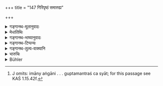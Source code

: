 +++
title = "147 गिरिपृष्ठं समारुह्य"

+++

<details><summary>गङ्गानथ-मूलानुवादः</summary>

Having ascended the top of a hill, or a house, and retiring into solitude,—or in a desolate forst he shall hold counsel, unobserved.—(147)
</details>

<details><summary>मेधातिथिः</summary>

मन्त्रदेशविधिः । **रहोगतः** विविक्ते निर्जने देशे स्थितः । **अविभावितः** अनुमानेनापि यथा न जना जानन्ति "दं वस्तु विद्यते" इति, तथा कुर्यात् । **निःशलाकम्** । शलाका इषीकाः । यत्र तृणम् अपि नास्ति, येन "न कश्चित् तिष्ठति" इति संभावनास्ति, तन् **निःशलाकम्** । इमान्य्[^१६३] अङ्गानि- कर्मणाम् आरम्भोपायः, पुरुषद्रव्यसंपत्, देशकालविभागः, विनिपातप्रतीकारः, कार्यसिद्धिर् इति । अथ वा प्रार्थनाकालं नातिपातयेत् तत्र दीर्घो मन्त्रः स्यात् । न तेषां ब्रूयात् गुप्तमन्त्रश् च स्यात् ॥। ७.१४७ ॥


[^१६३]:
     J omits: imāny aṅgāni . . . guptamantraś ca syāt; for this passage see KAŚ 1.15.42f.
</details>

<details><summary>गङ्गानथ-भाष्यानुवादः</summary>

This lays down the *place* where the council is to be held. ‘*Retiring into solitude*’— seated in a place where there are no men.

‘*Unobserved*’;—he shall arrange it so that men may not be able to infer that such and such a thing is going on there.

‘*Desolate*’, ‘*niśśalākam*’,—‘*śalakā*’ is *tall grass* hence the epithet means a place where even grass does not grow, and hence there is no possibility of any person going there.—(147)
</details>

<details><summary>गङ्गानथ-टिप्पन्यः</summary>

‘*Niḥśalāke*’—‘Free from grass or such other places of concealment.’
(Medhātithi, Govindarāja and Nandana);—‘solitary’ (Kullūka, Nārāyaṇa and
Rāghavānanda).

This verse is quoted in *Parāśaramādhava* (Ācāra, p. 410);—in
*Vīramitrodaya* (Rājanīti, p. 159) as laying down the place for holding
the Council; it explains ‘*Niḥśalāke*’ as ‘solitary place;’—in
*Nṛsiṃhaprasāda* (Saṃskāra, p. 72b);—and in *Rājanītiratnākara* (p.
22a).
</details>

<details><summary>गङ्गानथ-तुल्य-वाक्यानि</summary>

**(verses 7.147-148)**

*Yājñavalkya* (1.313).—‘Kingship is based upon counsel; hence counsel
should be always so guarded as people may not know of it till it has
borne fruit.’

*Agnipurāṇa* (Vīramitrodaya-Rājanīti, p. 308).—‘The king shall keep his
counsel well-guarded; since from unguarded counsel follow troubles;
secret counsel is divulged by women and dishonoured persons.’

*Viṣṇudharmottara* (Vīramitrodaya-Rājanīti, p. 309).—‘The king should
always keep his counsel hidden; if he cannot keep it hidden he shall
surely fall into trouble. That king alone has the whole earth under his
power, whose acts are known only when they have been completed, and
never when they have only been begun. Kingship is based upon counsel;
hence counsel should be always kept well-guarded by kings.’

*Arthaśāstra* (p. 71).—‘The place for bolding counsel should be hidden,
from where no sound can escape and which shall not be visible even to
birds. None should enter it unless permitted by the king.

*Arthaśāstra* (p. 73).—‘The followers of Parāśara have held that the
best way of obtaining advice and yet keeping the project secret is to
place before the ministers not the actual project, but a hypothetical
case somewhat similar to it.—This is denied by Piśuna on the ground that
if questioned in regard to irrelevant issues, the councillors would
offer opinions without due consideration and to blab about it; therefore
the king shall hold counsel with only those councillors who may be known
as experts in the matter under consideration.—This also is not right,
says Kauṭilya; as in this case the number of councillors will have to be
endless; the king shall therefore hold counsel only with three or four
councillors. If only one were consulted he would talk without any
restraint, and the right conclusion would not be arrived at;—if two only
were consulted, there would be chances of collusion between them and the
king might he placed in a difficult situation. These dangers would he
avoided by consulting three or four men.’

*Kāmandaka* (11.72).—‘The king should hold counsel in a place on the
roof of his palace,—or in a forest, where there are no pillars, no
windows and no nook or corner. He should also see that he is not watched
by any one.’
</details>

<details><summary>भारुचिः</summary>

मन्त्र]पञ्चाङ्गं मन्त्र्येत् । तद् यथा कर्मणाम् आरम्भोपायः पुरुषद्रव्यसम्पद् देशकालविभागः विनिपातप्रतीकारः कार्यसिद्धिर् इति । तान् एकैकशः पृच्छेत् समस्तांश् च । हेतुभिः सर्वेषां मतिप्रविवेकं विद्यात् । अवाप्तार्थः कालं नातिपातयेन्, न च दीर्घमन्त्रः स्यात् । न च तेषां पक्षीयैर् मन्त्रं मन्त्रयेत् येषाम् अपकुर्यात् । गुप्तमन्त्रश् च स्यात् ॥ ७.१४७ ॥

_येन ।_
</details>

<details><summary>Bühler</summary>

147	Ascending the back of a hill or a terrace, (and) retiring (there) in a lonely place, or in a solitary forest, let him consult with them unobserved.
</details>
